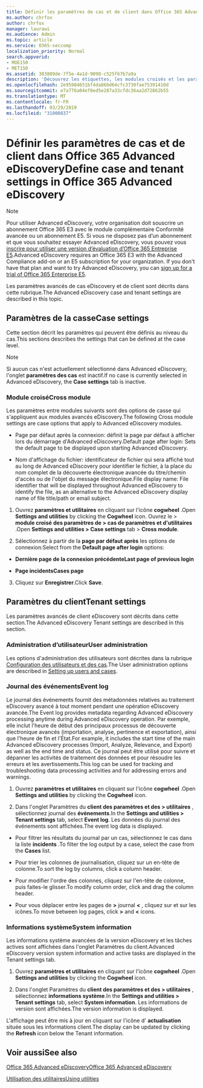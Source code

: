 ```yaml
---
title: Définir les paramètres de cas et de client dans Office 365 Advanced eDiscovery
ms.author: chrfox
author: chrfox
manager: laurawi
ms.audience: Admin
ms.topic: article
ms.service: O365-seccomp
localization_priority: Normal
search.appverid:
- MOE150
- MET150
ms.assetid: 383809de-7f5e-4a1d-9098-c525f67b7a9a
description: 'Découvrez les étiquettes, les modules croisés et les paramètres de locataire que vous pouvez définir au niveau du cas dans Office 365 Advanced eDiscovery.  '
ms.openlocfilehash: 2e95984651bf4da86bd64cfc3730fae75391410d
ms.sourcegitcommit: e7a776a04ef6ed5e287a33cfdc36aa2d72862b55
ms.translationtype: MT
ms.contentlocale: fr-FR
ms.lasthandoff: 03/29/2019
ms.locfileid: "31000837"
---
```

# <a name="define-case-and-tenant-settings-in-office-365-advanced-ediscovery"></a><span data-ttu-id="eead2-103">Définir les paramètres de cas et de client dans Office 365 Advanced eDiscovery</span><span class="sxs-lookup"><span data-stu-id="eead2-103">Define case and tenant settings in Office 365 Advanced eDiscovery</span></span>

> [!NOTE]
> <span data-ttu-id="eead2-p101">Pour utiliser Advanced eDiscovery, votre organisation doit souscrire un abonnement Office 365 E3 avec le module complémentaire Conformité avancée ou un abonnement E5. Si vous ne disposez pas d’un abonnement et que vous souhaitez essayer Advanced eDiscovery, vous pouvez vous [inscrire pour utiliser une version d’évaluation d’Office 365 Entreprise E5](https://go.microsoft.com/fwlink/p/?LinkID=698279).</span><span class="sxs-lookup"><span data-stu-id="eead2-p101">Advanced eDiscovery requires an Office 365 E3 with the Advanced Compliance add-on or an E5 subscription for your organization. If you don't have that plan and want to try Advanced eDiscovery, you can [sign up for a trial of Office 365 Enterprise E5](https://go.microsoft.com/fwlink/p/?LinkID=698279).</span></span> 
  
<span data-ttu-id="eead2-106">Les paramètres avancés de cas eDiscovery et de client sont décrits dans cette rubrique.</span><span class="sxs-lookup"><span data-stu-id="eead2-106">The Advanced eDiscovery case and tenant settings are described in this topic.</span></span>
  
## <a name="case-settings"></a><span data-ttu-id="eead2-107">Paramètres de la casse</span><span class="sxs-lookup"><span data-stu-id="eead2-107">Case settings</span></span>

<span data-ttu-id="eead2-108">Cette section décrit les paramètres qui peuvent être définis au niveau du cas.</span><span class="sxs-lookup"><span data-stu-id="eead2-108">This sections describes the settings that can be defined at the case level.</span></span>
  
> [!NOTE]
> <span data-ttu-id="eead2-109">Si aucun cas n'est actuellement sélectionné dans Advanced eDiscovery, l'onglet **paramètres des cas** est inactif.</span><span class="sxs-lookup"><span data-stu-id="eead2-109">If no case is currently selected in Advanced eDiscovery, the **Case settings** tab is inactive.</span></span> 
  
### <a name="cross-module"></a><span data-ttu-id="eead2-110">Module croisé</span><span class="sxs-lookup"><span data-stu-id="eead2-110">Cross module</span></span>

<span data-ttu-id="eead2-111">Les paramètres entre modules suivants sont des options de casse qui s'appliquent aux modules avancés eDiscovery.</span><span class="sxs-lookup"><span data-stu-id="eead2-111">The following Cross module settings are case options that apply to Advanced eDiscovery modules.</span></span>
  
- <span data-ttu-id="eead2-112">Page par défaut après la connexion: définit la page par défaut à afficher lors du démarrage d'Advanced eDiscovery.</span><span class="sxs-lookup"><span data-stu-id="eead2-112">Default page after login: Sets the default page to be displayed upon starting Advanced eDiscovery.</span></span>
    
- <span data-ttu-id="eead2-113">Nom d'affichage du fichier: identificateur de fichier qui sera affiché tout au long de Advanced eDiscovery pour identifier le fichier, à la place du nom complet de la découverte électronique avancée du titre/chemin d'accès ou de l'objet du message électronique.</span><span class="sxs-lookup"><span data-stu-id="eead2-113">File display name: File identifier that will be displayed throughout Advanced eDiscovery to identify the file, as an alternative to the Advanced eDiscovery display name of file title/path or email subject.</span></span>
    
1. <span data-ttu-id="eead2-114">Ouvrez **paramètres et utilitaires** en cliquant sur l'icône **cogwheel** .</span><span class="sxs-lookup"><span data-stu-id="eead2-114">Open **Settings and utilities** by clicking the **Cogwheel** icon.</span></span> <span data-ttu-id="eead2-115">Ouvrez le \> **module croisé** **des paramètres de \> cas de paramètres et d'utilitaires** .</span><span class="sxs-lookup"><span data-stu-id="eead2-115">Open **Settings and utilities \> Case settings** tab \> **Cross module**.</span></span> 
    
2. <span data-ttu-id="eead2-116">Sélectionnez à partir de la **page par défaut après** les options de connexion:</span><span class="sxs-lookup"><span data-stu-id="eead2-116">Select from the **Default page after login** options:</span></span> 
    
  - <span data-ttu-id="eead2-117">**Dernière page de la connexion précédente**</span><span class="sxs-lookup"><span data-stu-id="eead2-117">**Last page of previous login**</span></span>
    
  - <span data-ttu-id="eead2-118">**Page incidents**</span><span class="sxs-lookup"><span data-stu-id="eead2-118">**Cases page**</span></span>
    
3. <span data-ttu-id="eead2-119">Cliquez sur **Enregistrer**.</span><span class="sxs-lookup"><span data-stu-id="eead2-119">Click **Save**.</span></span>
    
## <a name="tenant-settings"></a><span data-ttu-id="eead2-120">Paramètres du client</span><span class="sxs-lookup"><span data-stu-id="eead2-120">Tenant settings</span></span>

<span data-ttu-id="eead2-121">Les paramètres avancés de client eDiscovery sont décrits dans cette section.</span><span class="sxs-lookup"><span data-stu-id="eead2-121">The Advanced eDiscovery Tenant settings are described in this section.</span></span>
  
### <a name="user-administration"></a><span data-ttu-id="eead2-122">Administration d’utilisateur</span><span class="sxs-lookup"><span data-stu-id="eead2-122">User administration</span></span>

<span data-ttu-id="eead2-123">Les options d'administration des utilisateurs sont décrites dans la rubrique [Configuration des utilisateurs et des cas](set-up-users-and-cases-in-advanced-ediscovery.md).</span><span class="sxs-lookup"><span data-stu-id="eead2-123">The User administration options are described in [Setting up users and cases](set-up-users-and-cases-in-advanced-ediscovery.md).</span></span>
  
### <a name="event-log"></a><span data-ttu-id="eead2-124">Journal des événements</span><span class="sxs-lookup"><span data-stu-id="eead2-124">Event log</span></span>

<span data-ttu-id="eead2-125">Le journal des événements fournit des métadonnées relatives au traitement eDiscovery avancé à tout moment pendant une opération eDiscovery avancée.</span><span class="sxs-lookup"><span data-stu-id="eead2-125">The Event log provides metadata regarding Advanced eDiscovery processing anytime during Advanced eDiscovery operation.</span></span> <span data-ttu-id="eead2-126">Par exemple, elle inclut l'heure de début des principaux processus de découverte électronique avancés (importation, analyse, pertinence et exportation), ainsi que l'heure de fin et l'État.</span><span class="sxs-lookup"><span data-stu-id="eead2-126">For example, it includes the start time of the main Advanced eDiscovery processes (Import, Analyze, Relevance, and Export) as well as the end time and status.</span></span> <span data-ttu-id="eead2-127">Ce journal peut être utilisé pour suivre et dépanner les activités de traitement des données et pour résoudre les erreurs et les avertissements.</span><span class="sxs-lookup"><span data-stu-id="eead2-127">This log can be used for tracking and troubleshooting data processing activities and for addressing errors and warnings.</span></span>
  
1. <span data-ttu-id="eead2-128">Ouvrez **paramètres et utilitaires** en cliquant sur l'icône **cogwheel** .</span><span class="sxs-lookup"><span data-stu-id="eead2-128">Open **Settings and utilities** by clicking the **Cogwheel** icon.</span></span> 
    
2. <span data-ttu-id="eead2-129">Dans l'onglet Paramètres du **client des paramètres et des \> utilitaires** , sélectionnez journal des **événements**.</span><span class="sxs-lookup"><span data-stu-id="eead2-129">In the **Settings and utilities \> Tenant settings** tab, select **Event log**.</span></span> <span data-ttu-id="eead2-130">Les données du journal des événements sont affichées.</span><span class="sxs-lookup"><span data-stu-id="eead2-130">The event log data is displayed.</span></span>
    
  - <span data-ttu-id="eead2-131">Pour filtrer les résultats du journal par un cas, sélectionnez le cas dans la liste **incidents** .</span><span class="sxs-lookup"><span data-stu-id="eead2-131">To filter the log output by a case, select the case from the **Cases** list.</span></span> 
    
  - <span data-ttu-id="eead2-132">Pour trier les colonnes de journalisation, cliquez sur un en-tête de colonne.</span><span class="sxs-lookup"><span data-stu-id="eead2-132">To sort the log by columns, click a column header.</span></span> 
    
  - <span data-ttu-id="eead2-133">Pour modifier l'ordre des colonnes, cliquez sur l'en-tête de colonne, puis faites-le glisser.</span><span class="sxs-lookup"><span data-stu-id="eead2-133">To modify column order, click and drag the column header.</span></span>
    
  - <span data-ttu-id="eead2-134">Pour vous déplacer entre les pages de **\>** journal **\<** , cliquez sur et sur les icônes.</span><span class="sxs-lookup"><span data-stu-id="eead2-134">To move between log pages, click **\>** and **\<** icons.</span></span> 
    
### <a name="system-information"></a><span data-ttu-id="eead2-135">Informations système</span><span class="sxs-lookup"><span data-stu-id="eead2-135">System information</span></span>

<span data-ttu-id="eead2-136">Les informations système avancées de la version eDiscovery et les tâches actives sont affichées dans l'onglet Paramètres du client.</span><span class="sxs-lookup"><span data-stu-id="eead2-136">Advanced eDiscovery version system information and active tasks are displayed in the Tenant settings tab.</span></span>
  
1. <span data-ttu-id="eead2-137">Ouvrez **paramètres et utilitaires** en cliquant sur l'icône **cogwheel** .</span><span class="sxs-lookup"><span data-stu-id="eead2-137">Open **Settings and utilities** by clicking the **Cogwheel** icon.</span></span> 
    
2. <span data-ttu-id="eead2-138">Dans l'onglet Paramètres du **client des paramètres et des \> utilitaires** , sélectionnez **informations système**.</span><span class="sxs-lookup"><span data-stu-id="eead2-138">In the **Settings and utilities \> Tenant settings** tab, select **System information**.</span></span> <span data-ttu-id="eead2-139">Les informations de version sont affichées.</span><span class="sxs-lookup"><span data-stu-id="eead2-139">The version information is displayed.</span></span>
    
<span data-ttu-id="eead2-140">L'affichage peut être mis à jour en cliquant sur l'icône d' **actualisation** située sous les informations client.</span><span class="sxs-lookup"><span data-stu-id="eead2-140">The display can be updated by clicking the **Refresh** icon below the Tenant information.</span></span> 
  
## <a name="see-also"></a><span data-ttu-id="eead2-141">Voir aussi</span><span class="sxs-lookup"><span data-stu-id="eead2-141">See also</span></span>

[<span data-ttu-id="eead2-142">Office 365 Advanced eDiscovery</span><span class="sxs-lookup"><span data-stu-id="eead2-142">Office 365 Advanced eDiscovery</span></span>](office-365-advanced-ediscovery.md)
  
[<span data-ttu-id="eead2-143">Utilisation des utilitaires</span><span class="sxs-lookup"><span data-stu-id="eead2-143">Using utilities</span></span>](use-advanced-ediscovery-utilities.md)

